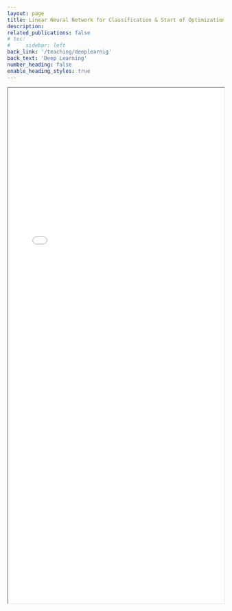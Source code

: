 ```yaml
---
layout: page
title: Linear Neural Network for Classification & Start of Optimization
description: 
related_publications: false
# toc:
#     sidebar: left
back_link: '/teaching/deeplearnig'
back_text: 'Deep Learning'
number_heading: false
enable_heading_styles: true
---
```


<iframe src="{{ 'assets/courses/deeplearning/week_1_2/classification_convexity.pdf' | relative_url }}" width="100%" height="1200px"></iframe>